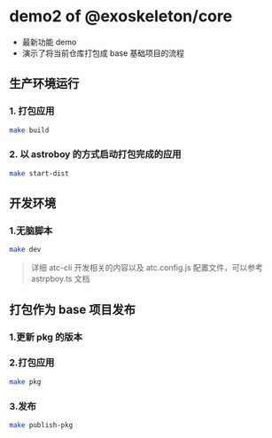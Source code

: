 # demo2 of @exoskeleton/core

- 最新功能 demo
- 演示了将当前仓库打包成 base 基础项目的流程

## 生产环境运行

### 1. 打包应用

```bash
make build
```

### 2. 以 astroboy 的方式启动打包完成的应用

```bash
make start-dist
```

## 开发环境

### 1.无脑脚本

```bash
make dev
```

> 详细 atc-cli 开发相关的内容以及 atc.config.js 配置文件，可以参考 astrpboy.ts 文档

## 打包作为 base 项目发布

### 1.更新 pkg 的版本

### 2.打包应用

```bash
make pkg
```

### 3.发布

```bash
make publish-pkg
```
